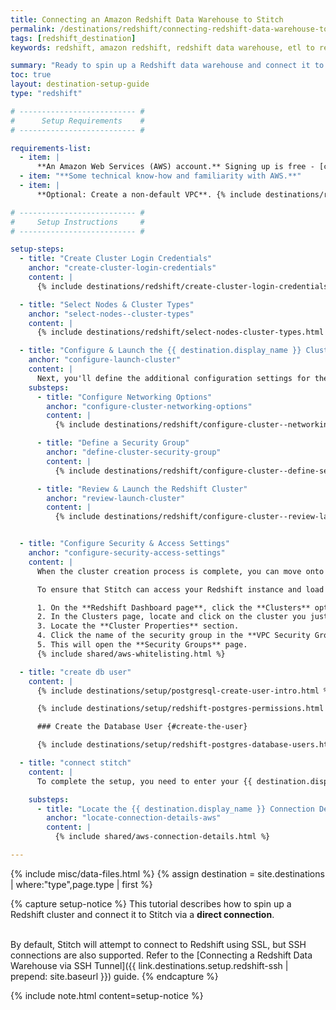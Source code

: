 ```yaml
---
title: Connecting an Amazon Redshift Data Warehouse to Stitch
permalink: /destinations/redshift/connecting-redshift-data-warehouse-to-stitch
tags: [redshift_destination]
keywords: redshift, amazon redshift, redshift data warehouse, etl to redshift, redshift etl, create redshift user, stitch redshift user, stitch user

summary: "Ready to spin up a Redshift data warehouse and connect it to Stitch? This step-by-step tutorial will walk you through every part of the process."
toc: true
layout: destination-setup-guide
type: "redshift"

# -------------------------- #
#      Setup Requirements    #
# -------------------------- #

requirements-list:
  - item: |
      **An Amazon Web Services (AWS) account.** Signing up is free - [click here](https://aws.amazon.com){:target="new"} or go to `https://aws.amazon.com` to create an account if you don't have one already.
  - item: "**Some technical know-how and familiarity with AWS.**"
  - item: |
      **Optional: Create a non-default VPC**. {% include destinations/redshift/create-a-vpc.html %}

# -------------------------- #
#     Setup Instructions     #
# -------------------------- #

setup-steps:
  - title: "Create Cluster Login Credentials"
    anchor: "create-cluster-login-credentials"
    content: |
      {% include destinations/redshift/create-cluster-login-credentials.html %}

  - title: "Select Nodes & Cluster Types"
    anchor: "select-nodes--cluster-types"
    content: |
      {% include destinations/redshift/select-nodes-cluster-types.html %} 

  - title: "Configure & Launch the {{ destination.display_name }} Cluster"
    anchor: "configure-launch-cluster"
    content: |
      Next, you'll define the additional configuration settings for the Redshift cluster. For our purposes, we're going to leave most of the settings as-is and focus on the **Configure Networking Options** and **Security Groups** sections.
    substeps:
      - title: "Configure Networking Options"
        anchor: "configure-cluster-networking-options"
        content: |
          {% include destinations/redshift/configure-cluster--networking-options.html %}

      - title: "Define a Security Group"
        anchor: "define-cluster-security-group"
        content: |
          {% include destinations/redshift/configure-cluster--define-security-group.html %}

      - title: "Review & Launch the Redshift Cluster"
        anchor: "review-launch-cluster"
        content: |
          {% include destinations/redshift/configure-cluster--review-launch.html %}


  - title: "Configure Security & Access Settings"
    anchor: "configure-security-access-settings"
    content: |
      When the cluster creation process is complete, you can move onto editing the cluster security group's access rules.

      To ensure that Stitch can access your Redshift instance and load data into your data warehouse, you'll create a Security Group Connection Rule for the security group associated with the cluster. This will whitelist the IP addresses Stitch uses and ensure we can access your Redshift.

      1. On the **Redshift Dashboard page**, click the **Clusters** option in the left nav bar.
      2. In the Clusters page, locate and click on the cluster you just created. This will display the **Cluster Details** page.
      3. Locate the **Cluster Properties** section.
      4. Click the name of the security group in the **VPC Security Groups** field.
      5. This will open the **Security Groups** page.
      {% include shared/aws-whitelisting.html %}

  - title: "create db user"
    content: |
      {% include destinations/setup/postgresql-create-user-intro.html %}

      {% include destinations/setup/redshift-postgres-permissions.html %}

      ### Create the Database User {#create-the-user}

      {% include destinations/setup/redshift-postgres-database-users.html %}

  - title: "connect stitch"
    content: |
      To complete the setup, you need to enter your {{ destination.display_name }} connection details into the {{ app.page-names.dw-settings }} page in Stitch.

    substeps:
      - title: "Locate the {{ destination.display_name }} Connection Details"
        anchor: "locate-connection-details-aws"
        content: |
          {% include shared/aws-connection-details.html %}

---
```

{% include misc/data-files.html %}
{% assign destination = site.destinations | where:"type",page.type | first %}

{% capture setup-notice %}
This tutorial describes how to spin up a Redshift cluster and connect it to Stitch via a **direct connection**.<br><br>

By default, Stitch will attempt to connect to Redshift using SSL, but SSH connections are also supported. Refer to the [Connecting a Redshift Data Warehouse via SSH Tunnel]({{ link.destinations.setup.redshift-ssh | prepend: site.baseurl }}) guide.
{% endcapture %}

{% include note.html content=setup-notice %}
